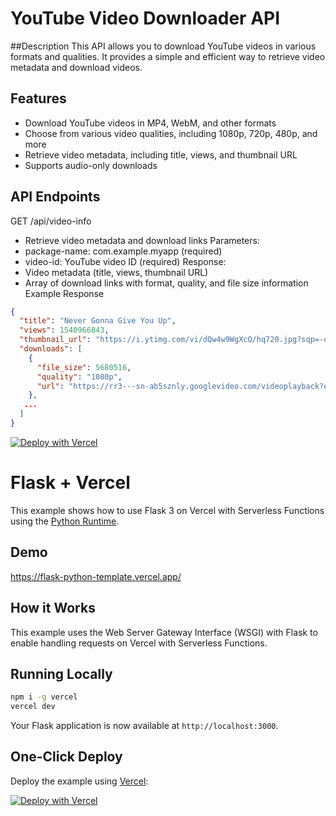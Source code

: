 # YouTube Video Downloader API
##Description
This API allows you to download YouTube videos in various formats and qualities. It provides a simple and efficient way to retrieve video metadata and download videos.

## Features
- Download YouTube videos in MP4, WebM, and other formats
- Choose from various video qualities, including 1080p, 720p, 480p, and more
- Retrieve video metadata, including title, views, and thumbnail URL
- Supports audio-only downloads
## API Endpoints
GET /api/video-info
- Retrieve video metadata and download links
Parameters:
- package-name: com.example.myapp (required)
- video-id: YouTube video ID (required)
Response:
- Video metadata (title, views, thumbnail URL)
- Array of download links with format, quality, and file size information
Example Response

```json
{
  "title": "Never Gonna Give You Up",
  "views": 1540966843,
  "thumbnail_url": "https://i.ytimg.com/vi/dQw4w9WgXcQ/hq720.jpg?sqp=-oaymwEXCNUGEOADIAQqCwjVARCqCBh4INgESFo&rs=AOn4CLBX-HcaMSEAucUr5J0qD5nEyiPAoQ",
  "downloads": [
    {
      "file_size": 5680516,
      "quality": "1080p",
      "url": "https://rr3---sn-ab5sznly.googlevideo.com/videoplayback?expire=1717438970&ei=mrVdZpLiOK6ykucPn4OXuAg&ip=3.236.93.234&id=o-ALRfAmUibhHDG9QK2uEeAdJm-Fbqg1vusIPcrffMFcqN&itag=248&source=youtube&requiressl=yes&xpc=EgVo2aDSNQ%3D%3D&mh=7c&mm=31%2C26&mn=sn-ab5sznly%2Csn-t0a7sn7d&ms=au%2Conr&mv=m&mvi=3&pl=22&initcwndbps=2188750&vprv=1&mime=video%2Fmp4&rqh=1&gir=yes&clen=5680516&dur=212.040&lmt=1717051809076575&mt=1717417002&fvip=1&keepalive=yes&c=ANDROID_MUSIC&txp=4535434&sparams=expire%2Cei%2Cip%2Cid%2Citag%2Csource%2Crequiressl%2Cxpc%2Cvprv%2Cmime%2Crqh%2Cgir%2Cclen%2Cdur%2Clmt&sig=AJfQdSswRgIhANJaFf6i1oiJ4fiXxudlTafBcriJoKcVSe9Imd6gpwNIAiEAnPY38wG9j4S-0hD5vNIVqYIx2ezr9H9Nlf-5MCflmp4%3D&lsparams=mh%2Cmm%2Cmn%2Cms%2Cmv%2Cmvi%2Cpl%2Cinitcwndbps&lsig=AHlkHjAwRQIhAMI-nvSjU7goKCf2CmQDa0MvII-iQPqiDmxkMqCwfqaQAiAq9DhMpyryHjpA5it6c6A_bvKlEvLdtLkgNEsHWJ17jQ%3D%3D"
    },
   ...
  ]
}
```





[![Deploy with Vercel](https://vercel.com/button)](https://vercel.com/new/clone?repository-url=https%3A%2F%2Fgithub.com%2Fvercel%2Fexamples%2Ftree%2Fmain%2Fpython%2Fflask3&demo-title=Flask%203%20%2B%20Vercel&demo-description=Use%20Flask%203%20on%20Vercel%20with%20Serverless%20Functions%20using%20the%20Python%20Runtime.&demo-url=https%3A%2F%2Fflask3-python-template.vercel.app%2F&demo-image=https://assets.vercel.com/image/upload/v1669994156/random/flask.png)

# Flask + Vercel

This example shows how to use Flask 3 on Vercel with Serverless Functions using the [Python Runtime](https://vercel.com/docs/concepts/functions/serverless-functions/runtimes/python).

## Demo

https://flask-python-template.vercel.app/

## How it Works

This example uses the Web Server Gateway Interface (WSGI) with Flask to enable handling requests on Vercel with Serverless Functions.

## Running Locally

```bash
npm i -g vercel
vercel dev
```

Your Flask application is now available at `http://localhost:3000`.

## One-Click Deploy

Deploy the example using [Vercel](https://vercel.com?utm_source=github&utm_medium=readme&utm_campaign=vercel-examples):

[![Deploy with Vercel](https://vercel.com/button)](https://vercel.com/new/clone?repository-url=https%3A%2F%2Fgithub.com%2Fvercel%2Fexamples%2Ftree%2Fmain%2Fpython%2Fflask3&demo-title=Flask%203%20%2B%20Vercel&demo-description=Use%20Flask%203%20on%20Vercel%20with%20Serverless%20Functions%20using%20the%20Python%20Runtime.&demo-url=https%3A%2F%2Fflask3-python-template.vercel.app%2F&demo-image=https://assets.vercel.com/image/upload/v1669994156/random/flask.png)
